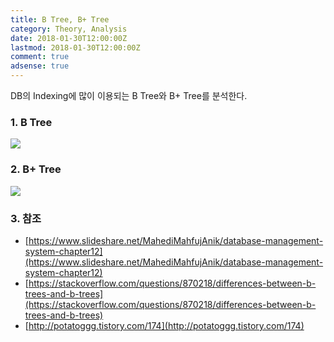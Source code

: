 ```yaml
---
title: B Tree, B+ Tree
category: Theory, Analysis
date: 2018-01-30T12:00:00Z
lastmod: 2018-01-30T12:00:00Z
comment: true
adsense: true
---
```


DB의 Indexing에 많이 이용되는 B Tree와 B+ Tree를 분석한다.

### 1. B Tree

![]({{site.baseurl}}/images/theory_analysis/B_Tree_B+_Tree/B_Tree.PNG)

### 2. B+ Tree

![]({{site.baseurl}}/images/theory_analysis/B_Tree_B+_Tree/B+_Tree.PNG)

### 3. 참조
* [https://www.slideshare.net/MahediMahfujAnik/database-management-system-chapter12](https://www.slideshare.net/MahediMahfujAnik/database-management-system-chapter12)
* [https://stackoverflow.com/questions/870218/differences-between-b-trees-and-b-trees](https://stackoverflow.com/questions/870218/differences-between-b-trees-and-b-trees)
* [http://potatoggg.tistory.com/174](http://potatoggg.tistory.com/174)
